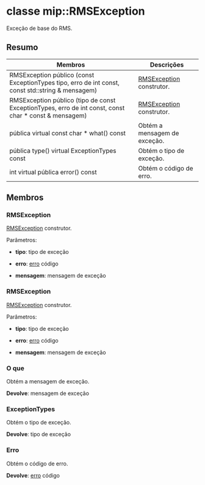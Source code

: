 # <a name="class-miprmsexception"></a>classe mip::RMSException 
Exceção de base do RMS.
  
## <a name="summary"></a>Resumo
 Membros                        | Descrições                                
--------------------------------|---------------------------------------------
 RMSException público (const ExceptionTypes tipo, erro de int const, const std::string & mensagem)  |  [RMSException](class_mip_rmsexception.md) construtor.
 RMSException público (tipo de const ExceptionTypes, erro de int const, const char * const & mensagem)  |  [RMSException](class_mip_rmsexception.md) construtor.
 pública virtual const char * what() const  |  Obtém a mensagem de exceção.
 pública type() virtual ExceptionTypes const  |  Obtém o tipo de exceção.
 int virtual pública error() const  |  Obtém o código de erro.
  
## <a name="members"></a>Membros
  
### <a name="rmsexception"></a>RMSException
[RMSException](class_mip_rmsexception.md) construtor.

Parâmetros:  
* **tipo**: tipo de exceção 


* **erro**: [erro](class_mip_error.md) código 


* **mensagem**: mensagem de exceção


  
### <a name="rmsexception"></a>RMSException
[RMSException](class_mip_rmsexception.md) construtor.

Parâmetros:  
* **tipo**: tipo de exceção 


* **erro**: [erro](class_mip_error.md) código 


* **mensagem**: mensagem de exceção


  
### <a name="what"></a>O que
Obtém a mensagem de exceção.

  
**Devolve**: mensagem de exceção
  
### <a name="exceptiontypes"></a>ExceptionTypes
Obtém o tipo de exceção.

  
**Devolve**: tipo de exceção
  
### <a name="error"></a>Erro
Obtém o código de erro.

  
**Devolve**: [erro](class_mip_error.md) código